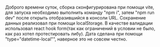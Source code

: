 Доброго времени суток, сборка сконфигурирована при помощи vite, для запуска необходимо выполнить команду "npm i", затем "npm run dev" после открыть отобразившийся в консоли URL. Сохранение данных реализовал при помощи localStorage. В качестве валидации использовал react hook form(так как ограничений в условии не было, как раз хотел протестировать либу). Дата сделана при помощи "type="datetime-local"", наверное это не совсем честно.
